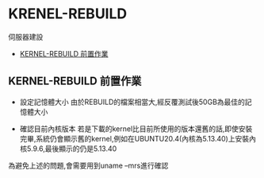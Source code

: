 # KRENEL-REBUILD
伺服器建設
* [KERNEL-REBUILD 前置作業](#kernel-rebuild-前置作業)


## KERNEL-REBUILD 前置作業
- 設定記憶體大小
由於REBUILD的檔案相當大,經反覆測試後50GB為最佳的記憶體大小

- 確認目前內核版本
若是下載的kernel比目前所使用的版本還舊的話,即使安裝完畢,系統仍會顯示舊的kernel,例如在UBUNTU20.4(內核為5.13.40)上安裝內核5.9.6,最後顯示的仍是5.13.40

為避免上述的問題,會需要用到uname –mrs進行確認




